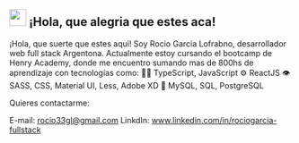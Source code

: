  <h2>
  <img src="https://emojis.slackmojis.com/emojis/images/1531849430/4246/blob-sunglasses.gif?1531849430" width="30"/>
  ¡Hola, que alegria que estes aca!
</h2>
  
  ¡Hola, que suerte que estes aqui!
Soy Rocio Garcia Lofrabno, desarrollador web full stack Argentona. Actualmente estoy cursando el bootcamp  de Henry Academy, donde me encuentro sumando mas de 800hs de aprendizaje con tecnologías como:
👨‍💻 TypeScript, JavaScript
⚙️ ReactJS
👁️ SASS, CSS, Material UI, Less, Adobe XD
💽 MySQL, SQL, PostgreSQL

Quieres contactarme:

E-mail: rocio33gl@gmail.com
LinkdIn: www.linkedin.com/in/rociogarcia-fullstack
